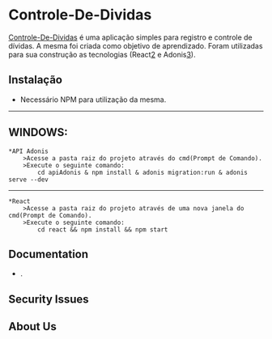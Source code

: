 # Controle-De-Dividas

[Controle-De-Dividas][1] é uma aplicação simples para registro e controle de dívidas. A mesma foi criada como objetivo de aprendizado. Foram utilizadas para sua construção
as tecnologias (React[2] e Adonis[3]).

Instalação
------------

* Necessário NPM para utilização da mesma.
------------
WINDOWS:
------------

    *API Adonis
        >Acesse a pasta raiz do projeto através do cmd(Prompt de Comando).
        >Execute o seguinte comando:
            cd apiAdonis & npm install & adonis migration:run & adonis serve --dev
            
------------

    *React
        >Acesse a pasta raiz do projeto através de uma nova janela do cmd(Prompt de Comando).
        >Execute o seguinte comando:
            cd react && npm install && npm start

Documentation
-------------

* .

Security Issues
---------------


About Us
--------


[1]: https://github.com/BrunoAlou/Controle-De-Dividas
[2]: https://pt-br.reactjs.org
[3]: https://adonisjs.com
